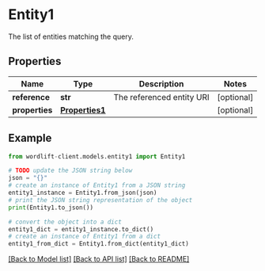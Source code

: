 # Entity1

The list of entities matching the query.

## Properties

Name | Type | Description | Notes
------------ | ------------- | ------------- | -------------
**reference** | **str** | The referenced entity URI | [optional] 
**properties** | [**Properties1**](Properties1.md) |  | [optional] 

## Example

```python
from wordlift-client.models.entity1 import Entity1

# TODO update the JSON string below
json = "{}"
# create an instance of Entity1 from a JSON string
entity1_instance = Entity1.from_json(json)
# print the JSON string representation of the object
print(Entity1.to_json())

# convert the object into a dict
entity1_dict = entity1_instance.to_dict()
# create an instance of Entity1 from a dict
entity1_from_dict = Entity1.from_dict(entity1_dict)
```
[[Back to Model list]](../README.md#documentation-for-models) [[Back to API list]](../README.md#documentation-for-api-endpoints) [[Back to README]](../README.md)


